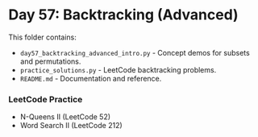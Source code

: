 # Day 57: Backtracking (Advanced)

This folder contains:
- `day57_backtracking_advanced_intro.py` - Concept demos for subsets and permutations.
- `practice_solutions.py` - LeetCode backtracking problems.
- `README.md` - Documentation and reference.

### LeetCode Practice
- N-Queens II (LeetCode 52)
- Word Search II (LeetCode 212)